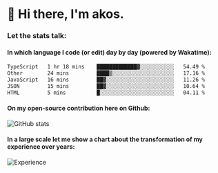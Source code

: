 # 👋 Hi there, I'm akos. 


### Let the stats talk:


#### In which language I code (or edit) day by day (powered by Wakatime): 

<!--START_SECTION:waka-->

```txt
TypeScript   1 hr 18 mins    █████████████▓░░░░░░░░░░░   54.49 %
Other        24 mins         ████▒░░░░░░░░░░░░░░░░░░░░   17.16 %
JavaScript   16 mins         ██▓░░░░░░░░░░░░░░░░░░░░░░   11.26 %
JSON         15 mins         ██▓░░░░░░░░░░░░░░░░░░░░░░   10.64 %
HTML         5 mins          █░░░░░░░░░░░░░░░░░░░░░░░░   04.11 %
```

<!--END_SECTION:waka-->

#### On my open-source contribution here on Github:
 
![GitHub stats](https://github-readme-stats.vercel.app/api?username=akosbalasko)

#### In a large scale let me show a chart about the transformation of my experience over years:   

![Experience](https://cr-skills-chart-widget.azurewebsites.net/api/api?username=akosbalasko)
